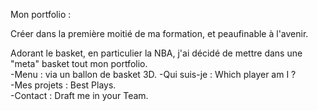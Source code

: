 Mon portfolio :

Créer dans la première moitié de ma formation, et peaufinable à l'avenir. 

Adorant le basket, en particulier la NBA, j'ai décidé de mettre dans une "meta" basket tout mon portfolio.  
-Menu : via un ballon de basket 3D. 
-Qui suis-je : Which player am I ?  
-Mes projets : Best Plays.  
-Contact : Draft me in your Team.
